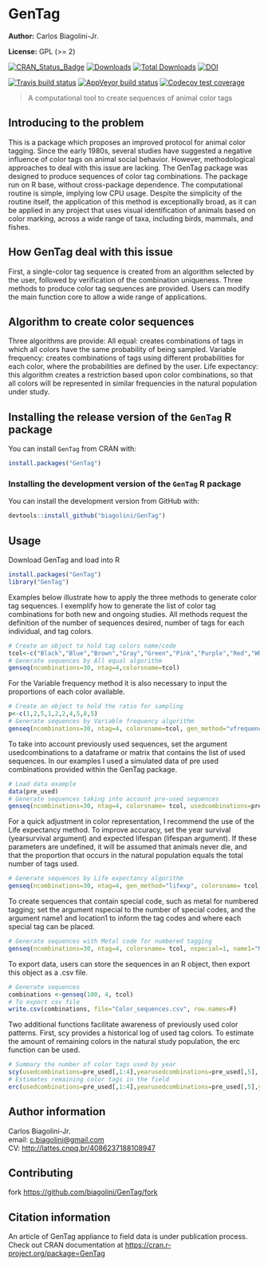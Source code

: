 # GenTag
**Author:**  Carlos Biagolini-Jr.

**License:** GPL (>= 2)

<!-- badges: start -->
[![CRAN_Status_Badge](http://www.r-pkg.org/badges/version/GenTag)](https://cran.r-project.org/package=GenTag)
[![Downloads](https://cranlogs.r-pkg.org/badges/GenTag)](https://CRAN.R-project.org/package=GenTag)
[![Total Downloads](https://cranlogs.r-pkg.org/badges/grand-total/GenTag?color=orange)](https://CRAN.R-project.org/package=GenTag)
[![DOI](https://zenodo.org/badge/194592157.svg)](https://zenodo.org/badge/latestdoi/194592157)


[![Travis build status](https://travis-ci.org/biagolini/GenTag.svg?branch=master)](https://travis-ci.org/biagolini/GenTag)
[![AppVeyor build status](https://ci.appveyor.com/api/projects/status/github/biagolini/GenTag?branch=master&svg=true)](https://ci.appveyor.com/project/biagolini/GenTag)
[![Codecov test coverage](https://codecov.io/gh/biagolini/GenTag/branch/master/graph/badge.svg)](https://codecov.io/gh/biagolini/GenTag?branch=master)
<!-- badges: end -->



> A computational tool to create sequences of animal color tags

## Introducing to the problem
This is a package which proposes an improved protocol for animal color tagging. Since the early 1980s, several studies have suggested a negative influence of color tags on animal social behavior. However, methodological approaches to deal with this issue are lacking.  The GenTag package was designed to produce sequences of color tag combinations. The package run on R base, without cross-package dependence. The computational routine is simple, implying low CPU usage. Despite the simplicity of the routine itself, the application of this method is exceptionally broad, as it can be applied in any project that uses visual identification of animals based on color marking, across a wide range of taxa, including birds, mammals, and fishes. 

## How GenTag deal with this issue
First, a single-color tag sequence is created from an algorithm selected by the user, followed by verification of the combination uniqueness. Three methods to produce color tag sequences are provided. Users can modify the main function core to allow a wide range of applications. 

## Algorithm to create color sequences 
Three algorithms are provide: 
 All equal: creates combinations of tags in which all colors have the same probability of being sampled. 
 Variable frequency: creates combinations of tags using different probabilities for each color, where the probabilities are defined by the user. 
 Life expectancy: this algorithm creates a restriction based upon color combinations, so that all colors will be represented in similar frequencies in the natural population under study. 

## Installing the release version of the `GenTag` R package
You can install `GenTag` from CRAN with:
``` r
install.packages("GenTag")
```

### Installing the development version of the `GenTag` R package
You can install the development version from GitHub with:
``` r
devtools::install_github("biagolini/GenTag")
```

## Usage
Download GenTag and load into R
``` r
install.packages("GenTag")
library("GenTag")
```
Examples below illustrate how to apply the three methods to generate color tag sequences. I exemplify how to generate the list of color tag combinations for both new and ongoing studies. All methods request the definition of the number of sequences desired, number of tags for each individual, and tag colors.
``` r
# Create an object to hold tag colors name/code
tcol<-c("Black","Blue","Brown","Gray","Green","Pink","Purple","Red","White","Yellow") 
# Generate sequences by All equal algorithm 
genseq(ncombinations=30, ntag=4,colorsname=tcol)
```
For the Variable frequency method it is also necessary to input the proportions of each color available.
``` r
# Create an object to hold the ratio for sampling 
p<-c(1,2,5,1,2,2,4,5,8,5) 
# Generate sequences by Variable frequency algorithm 
genseq(ncombinations=30, ntag=4, colorsname=tcol, gen_method="vfrequency", colorsf=p)
```
To take into account previously used sequences, set the argument usedcombinations to a dataframe or matrix that contains the list of used sequences. In our examples I used a simulated data of pre used combinations provided within the GenTag package.

``` r
# Load data example
data(pre_used)
# Generate sequences taking into account pre-used sequences
genseq(ncombinations=30, ntag=4, colorsname= tcol, usedcombinations=pre_used[,1:4])
```
For a quick adjustment in color representation, I recommend the use of the Life expectancy method. To improve accuracy, set the year survival (yearsurvival argument) and expected lifespan (lifespan argument). If these parameters are undefined, it will be assumed that animals never die, and that the proportion that occurs in the natural population equals the total number of tags used.
``` r
# Generate sequences by Life expectancy algorithm 
genseq(ncombinations=30, ntag=4, gen_method="lifexp", colorsname= tcol, usedcombinations=pre_used[,1:4],  yearusedcombinations=pre_used[,5], yearsurvival= 0.8, lifespan=5, currentyear=2019)
```
To create sequences that contain special code, such as metal for numbered tagging; set the argument nspecial to the number of special codes, and the argument name1 and location1 to inform the tag codes and where each special tag can be placed. 
``` r
# Generate sequences with Metal code for numbered tagging 
genseq(ncombinations=30, ntag=4, colorsname= tcol, nspecial=1, name1="Metal", location1=c(2,4))
```
To export data, users can store the sequences in an R object, then export this object as a .csv file.
``` r
# Generate sequences 
combinations <-genseq(100, 4, tcol)
# To export csv file
write.csv(combinations, file="Color_sequences.csv", row.names=F)
```
Two additional functions facilitate awareness of previously used color patterns. First, scy provides a historical log of used tag colors. To estimate the amount of remaining colors in the natural study population, the erc function can be used.
``` r
# Summary the number of color tags used by year
scy(usedcombinations=pre_used[,1:4],yearusedcombinations=pre_used[,5], hide_color="EMPTY")
# Estimates remaining color tags in the field
erc(usedcombinations=pre_used[,1:4],yearusedcombinations=pre_used[,5],yearsurvival=0.8, hide_color="EMPTY")
```
## Author information
Carlos Biagolini-Jr.  
email: <c.biagolini@gmail.com>  
CV: <http://lattes.cnpq.br/4086237188108947>  

## Contributing
 fork <https://github.com/biagolini/GenTag/fork>
 
##  Citation information
An article of GenTag appliance to field data is under publication process. 
Check out CRAN documentation at https://cran.r-project.org/package=GenTag
